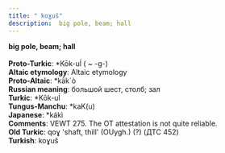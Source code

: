 ```yaml
---
title: " koɣuš"
description:  big pole, beam; hall
---
```

<p data-pagefind-weight="0.5">
<strong> big pole, beam; hall</strong><br><br>
<strong>Proto-Turkic</strong>:  *Kōk-uĺ ( ~ -g-)<br>
<strong>Altaic etymology</strong>:  Altaic etymology<br>
<strong> Proto-Altaic</strong>:  *kā́k`ò<br>
<strong>Russian meaning</strong>:  большой шест, столб; зал<br>
<strong>Turkic</strong>:  *Kōk-uĺ<br>
<strong>Tungus-Manchu</strong>:  *kaK(u)<br>
<strong>Japanese</strong>:  *kákì<br>
<strong>Comments</strong>:  VEWT 275. The OT attestation is not quite reliable.<br>
<strong>Old Turkic</strong>:  qoɣ 'shaft, thill' (OUygh.) (?) (ДТС 452)<br>
<strong>Turkish</strong>:  koɣuš<br>

</p>

